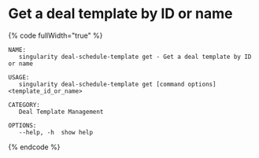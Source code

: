 # Get a deal template by ID or name

{% code fullWidth="true" %}
```
NAME:
   singularity deal-schedule-template get - Get a deal template by ID or name

USAGE:
   singularity deal-schedule-template get [command options] <template_id_or_name>

CATEGORY:
   Deal Template Management

OPTIONS:
   --help, -h  show help
```
{% endcode %}
